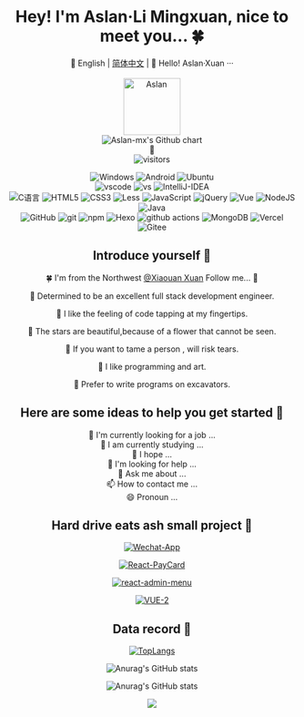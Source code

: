 
<div align="center">

# Hey! I'm Aslan·Li Mingxuan, nice to meet you... 🍀
🧁 English | [简体中文](README-CN.md) | 🥰 Hello! Aslan·Xuan ···
<br>
<br>
<img alt="Aslan" src="https://avatars.githubusercontent.com/u/46306801?s=400&u=35f48272ca9e1e5279007be09883d870965a3373&v=4" width="100px" height="100px" />
<br>
<img src="http://ghchart.rshah.org/Aslan-mx" alt="Aslan-mx's Github chart" />
<br>
🍧
<br>
<img alt="visitors" src="https://visitor-badge.laobi.icu/badge?page_id=Aslan-mx.readme&left_text=%E6%B5%8F%E8%A7%88%E9%87%8F%20Visitors" />
<p>
  <img alt="Windows" src="https://img.shields.io/badge/-Windows-3b79a8?style=flat-square&logo=Windows&logoColor=white" />
  <img alt="Android" src="https://img.shields.io/badge/-Android-181818?style=flat-square&logo=Android&logoColor=a5ca3a" />
  <img alt="Ubuntu" src="https://img.shields.io/badge/-Ubuntu-DB652A?style=flat-square&logo=ubuntu&logoColor=white" />
<br />
  <img alt="vscode" src="https://img.shields.io/badge/Visual%20Studio%20Code-blue?style=flat-square&logo=visual-studio-code&logoColor=ffffff" />
  <img alt="vs" src="https://img.shields.io/badge/Visual%20Studio-6f2077?style=flat-square&logo=visual-studio&logoColor=ffffff" />
  <img alt="IntelliJ-IDEA" src="https://img.shields.io/badge/IntelliJ%20IDEA-black?style=flat-square&logo=IntelliJ%20IDEA&logoColor=ffffff" />
<br />
  <img alt="C语言" src="https://img.shields.io/badge/C%E8%AF%AD%E8%A8%80-00569e?style=flat-square&logo=C&logoColor=white" /> 
  <img alt="HTML5" src="https://img.shields.io/badge/-HTML5-E34F26?style=flat-square&logo=html5&logoColor=white" /> 
  <img alt="CSS3" src="https://img.shields.io/badge/-CSS3-3a95ff?style=flat-square&logo=css3&logoColor=white" />
  <img alt="Less" src="https://img.shields.io/badge/-{Less}-00166a?style=flat-square&logo=less&logoColor=white" />
  <img alt="JavaScript" src="https://img.shields.io/badge/-JavaScript-ffaf24?style=flat-square&logo=javascript&logoColor=white" />
  <img alt="jQuery" src="https://img.shields.io/badge/-jQuery-131a28?style=flat-square&logo=jQuery&logoColor=white" />
  <img alt="Vue" src="https://img.shields.io/badge/-Vue-5BA17F?style=flat-square&logo=vue.js&logoColor=white" />
  <img alt="NodeJS" src="https://img.shields.io/badge/-NodeJS-43853d?style=flat-square&logo=Node.js&logoColor=white" />
  <img alt="Java" src="https://img.shields.io/badge/Java-ff0200?style=flat-square&logo=java&logoColor=white" />
<br />
  <img alt="GitHub" src="https://img.shields.io/badge/-GitHub-1d1c1c?style=flat-square&logo=github&logoColor=white" />
  <img alt="git" src="https://img.shields.io/badge/-Git-F05032?style=flat-square&logo=git&logoColor=white" />
  <img alt="npm" src="https://img.shields.io/badge/-NPM-CB3837?style=flat-square&logo=npm&logoColor=white" />
  <img alt="Hexo" src="https://img.shields.io/badge/-Hexo-4283cd?style=flat-square&logo=hexo&logoColor=white" />
  <img alt="github actions" src="https://img.shields.io/badge/-Github_Actions-2088FF?style=flat-square&logo=github-actions&logoColor=white" />
  <img alt="MongoDB" src="https://img.shields.io/badge/-MongoDB-13aa52?style=flat-square&logo=mongodb&logoColor=white" />
  <img alt="Vercel" src="https://img.shields.io/badge/-Vercel-1f1f1f?style=flat-square&logo=vercel&logoColor=white" />
  <img alt="Gitee" src="https://img.shields.io/badge/-Gitee-c72726?style=flat-square&logo=gitee&logoColor=white" />
</p>

## Introduce yourself 🍉

🍀 I'm from the Northwest [@Xiaouan Xuan](https://github.com/Aslan-mx) Follow me... 🥰

🐞 Determined to be an excellent full stack development engineer.

🍄 I like the feeling of code tapping at my fingertips.

🐎 The stars are beautiful,because of a flower that cannot be seen.

🐢 If you want to tame a person , will risk tears.

🐡 I like programming and art.

🌸 Prefer to write programs on excavators.

## Here are some ideas to help you get started 🦄

🔭 I'm currently looking for a job ...
  <br>
🌱 I am currently studying ...
  <br>
👯 I hope ...
  <br>
🤔 I'm looking for help ...
  <br>
💬 Ask me about ...
  <br>
📫 How to contact me ...
  <br>
😄 Pronoun ...

## Hard drive eats ash small project 🌵

[![Wechat-App](https://github-readme-stats.vercel.app/api/pin/?username=Aslan-mx&repo=Wechat-App)](https://github.com/Aslan-mx/Wechat-App.git)

[![React-PayCard](https://github-readme-stats.vercel.app/api/pin/?username=Aslan-mx&repo=React-Paycard)](https://github.com/Aslan-mx/React-Paycard.git)

[![react-admin-menu](https://github-readme-stats.vercel.app/api/pin/?username=Aslan-mx&repo=react-admin-menu)](https://github.com/Aslan-mx/react-admin-menu.git)

[![VUE-2](https://github-readme-stats.vercel.app/api/pin/?username=Aslan-mx&repo=VUE-2)](https://github.com/Aslan-mx/VUE-2.git)

## Data record 🦩

[![TopLangs](https://github-readme-stats.vercel.app/api/top-langs/?username=Aslan-mx&layout=compact)](https://github.com/anuraghazra/github-readme-stats)

![Anurag's GitHub stats](https://github-readme-stats.vercel.app/api?username=Aslan-mx&show_icons=true)

![Anurag's GitHub stats](https://github-readme-stats.vercel.app/api?username=Aslan-mx&show_icons=true&theme=tokyonight)

![](https://github-profile-trophy.vercel.app/?username=Aslan-mx&theme=flat&column=7&margin-w=10)

</div>
